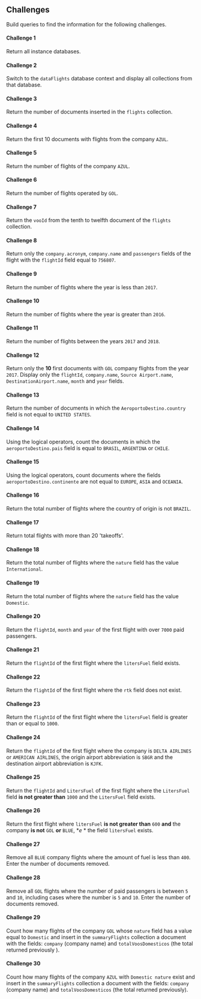 ## Challenges

Build queries to find the information for the following challenges.

#### Challenge 1

Return all instance databases.

#### Challenge 2

Switch to the `dataFlights` database context and display all collections from that database.

#### Challenge 3

Return the number of documents inserted in the `flights` collection.

#### Challenge 4

Return the first 10 documents with flights from the company `AZUL`.

#### Challenge 5

Return the number of flights of the company `AZUL`.

#### Challenge 6

Return the number of flights operated by `GOL`.

#### Challenge 7

Return the `vooId` from the tenth to twelfth document of the `flights` collection.

#### Challenge 8

Return only the `company.acronym`, `company.name` and `passengers` fields of the flight with the `flightId` field equal to `756807`.

#### Challenge 9

Return the number of flights where the year is less than `2017`.

#### Challenge 10

Return the number of flights where the year is greater than `2016`.

#### Challenge 11

Return the number of flights between the years `2017` and `2018`.

#### Challenge 12

Return only the **10** first documents with `GOL` company flights from the year `2017`. Display only the `flightId`, `company.name`, `Source Airport.name`, `DestinationAirport.name`, `month` and `year` fields.

#### Challenge 13

Return the number of documents in which the `AeroportoDestino.country` field is not equal to `UNITED STATES`.

#### Challenge 14

Using the logical operators, count the documents in which the `aeroportoDestino.pais` field is equal to `BRASIL`, `ARGENTINA` or `CHILE`.

#### Challenge 15

Using the logical operators, count documents where the fields `aeroportoDestino.continente` are not equal to `EUROPE`, `ASIA` and `OCEANIA`.

#### Challenge 16

Return the total number of flights where the country of origin is not `BRAZIL`.

#### Challenge 17

Return total flights with more than 20 'takeoffs'.

#### Challenge 18

Return the total number of flights where the `nature` field has the value `International`.

#### Challenge 19

Return the total number of flights where the `nature` field has the value `Domestic`.

#### Challenge 20

Return the `flightId`, `month` and `year` of the first flight with over `7000` paid passengers.

#### Challenge 21

Return the `flightId` of the first flight where the `litersFuel` field exists.

#### Challenge 22

Return the `flightId` of the first flight where the `rtk` field does not exist.

#### Challenge 23

Return the `flightId` of the first flight where the `litersFuel` field is greater than or equal to `1000`.

#### Challenge 24

Return the `flightId` of the first flight where the company is `DELTA AIRLINES` or `AMERICAN AIRLINES`, the origin airport abbreviation is `SBGR` and the destination airport abbreviation is `KJFK`.

#### Challenge 25

Return the `flightId` and `LitersFuel` of the first flight where the `LitersFuel` field **is not greater than** `1000` and the `LitersFuel` field exists.

#### Challenge 26

Return the first flight where `litersFuel` **is not greater than** `600` **and** the company **is not** `GOL` **or** `BLUE`, **e* * the field `litersFuel` exists.

#### Challenge 27

Remove all `BLUE` company flights where the amount of fuel is less than `400`. Enter the number of documents removed.

#### Challenge 28

Remove all `GOL` flights where the number of paid passengers is between `5` and `10`, including cases where the number is `5` and `10`. Enter the number of documents removed.

#### Challenge 29

Count how many flights of the company `GOL` whose `nature` field has a value equal to `Domestic` and insert in the `summaryFlights` collection a document with the fields: `company` (company name) and `totalVoosDomesticos` (the total returned previously ).

#### Challenge 30

Count how many flights of the company `AZUL` with `Domestic nature` exist and insert in the `summaryFlights` collection a document with the fields: `company` (company name) and `totalVoosDomesticos` (the total returned previously).
